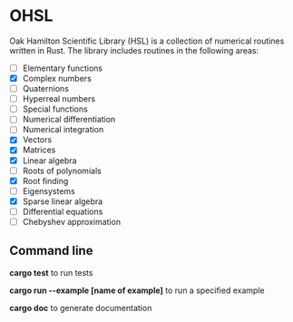 # OHSL
Oak Hamilton Scientific Library (HSL) is a collection of numerical routines written in Rust. The library includes routines in the following areas:

- [ ] Elementary functions
- [x] Complex numbers
- [ ] Quaternions 
- [ ] Hyperreal numbers
- [ ] Special functions
- [ ] Numerical differentiation
- [ ] Numerical integration
- [x] Vectors
- [x] Matrices
- [x] Linear algebra 
- [ ] Roots of polynomials
- [x] Root finding 
- [ ] Eigensystems
- [x] Sparse linear algebra 
- [ ] Differential equations 
- [ ] Chebyshev approximation

## Command line 

**cargo test** to run tests

**cargo run --example [name of example]** to run a specified example

**cargo doc** to generate documentation
